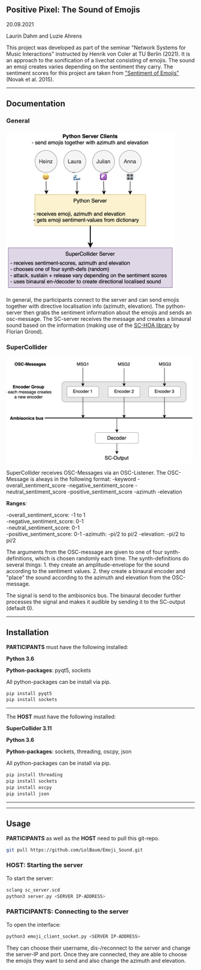 ## Positive Pixel: The Sound of Emojis
20.09.2021

Laurin Dahm and Luzie Ahrens

This project was developed as part of the seminar "Network Systems for Music Interactions" instructed by Henrik von Coler at TU Berlin (2021). It is an approach to the sonification of a livechat consisting of emojis. The sound an emoji creates varies depending on the sentiment they carry. The sentiment scores for this project are taken from ["Sentiment of Emojis"](https://journals.plos.org/plosone/article?id=10.1371/journal.pone.0144296) (Novak et al. 2015).
 ________________________________________________________________________________________________

## Documentation

### General

<img src="other/program_exp.png" width="450"/>

In general, the participants connect to the server and can send emojis together with directive localisation info (azimuth, elevation). The python-server then grabs the sentiment information about the emojis and sends an osc-message. The SC-server receives the message and creates a binaural sound based on the information (making use of the [SC-HOA library](https://github.com/florian-grond/SC-HOA) by Florian Grond).

### SuperCollider

<img src="other/SC_struct.png" width="500"/>

SuperCollider receives OSC-Messages via an OSC-Listener. The OSC-Message is always in the following format:
-keyword -overall_sentiment_score -negative_sentiment_score -neutral_sentiment_score -positive_sentiment_score -azimuth -elevation

**Ranges**:<br>

-overall_sentiment_score: -1 to 1<br>
-negative_sentiment_score: 0-1<br>
-neutral_sentiment_score: 0-1<br>
-positive_sentiment_score: 0-1
-azimuth: -pi/2 to pi/2
-elevation: -pi/2 to pi/2

The arguments from the OSC-message are given to one of four synth-definitions, which is chosen randomly each time. The synth-definitions do several things: 1. they create an amplitude-envelope for the sound according to the sentiment values. 2. they create a binaural encoder and "place" the sound according to the azimuth and elevation from the OSC-message. 

The signal is send to the ambisonics bus. The binaural decoder further processes the signal and makes it audible by sending it to the SC-output (default 0).

________________________________________________________________________________________________

## Installation
**PARTICIPANTS** must have the following installed:

**Python 3.6**

**Python-packages**: pyqt5, sockets

All python-packages can be install via pip.

```bash
pip install pyqt5
pip install sockets
```


________________________________________________________________________________________________
The **HOST** must have the following installed:

**SuperCollider 3.11**

**Python 3.6**

**Python-packages**: sockets, threading, oscpy, json

All python-packages can be install via pip.

```bash
pip install threading
pip install sockets
pip install oscpy
pip install json
```
________________________________________________________________________________________________
________________________________________________________________________________________________

## Usage

**PARTICIPANTS** as well as the **HOST** need to pull this git-repo.

```bash
git pull https://github.com/LolBaum/Emoji_Sound.git
```

### HOST: Starting the server
To start the server:
```bash
sclang sc_server.scd 
python3 server.py <SERVER IP-ADDRESS>
```


### PARTICIPANTS: Connecting to the server
To open the interface: 
```bash
python3 emoji_client_socket.py <SERVER IP-ADDRESS>
```


They can choose their username, dis-/reconnect to the server and change the server-IP and port.
Once they are connected, they are able to choose the emojis they want to send and also change the azimuth and elevation.



